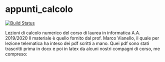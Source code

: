 # appunti_calcolo

[![Build Status](https://travis-ci.com/Butterneck/appunti_calcolo.svg?branch=master)](https://travis-ci.com/Butterneck/appunti_calcolo)

Lezioni di calcolo numerico del corso di laurea in informatica A.A. 2019/2020
Il materiale è quello fornito dal prof. Marco Vianello, il quale per lezione telematica ha inteso dei pdf scritti a mano.
Quei pdf sono stati trascritti prima in docx e poi in latex da alcuni nostri compagni di corso, me compreso:
